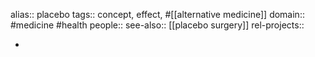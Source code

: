 alias:: placebo
tags:: concept, effect, #[[alternative medicine]]
domain:: #medicine #health
people::
see-also:: [[placebo surgery]]
rel-projects::


-
